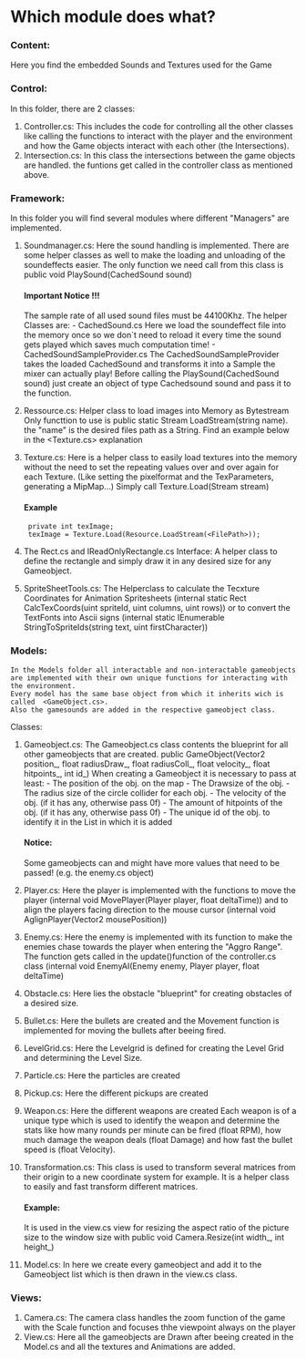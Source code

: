 # Which module does what?

### Content:
Here you find the embedded Sounds and Textures used for the Game

### Control:
In this folder, there are 2 classes:
1. Controller.cs: 
    This includes the code for controlling all the other classes like calling the functions to interact with the player and the environment and how the Game objects interact with each other (the Intersections).
2. Intersection.cs:
    In this class the intersections between the game objects are handled. the funtions get called in the controller class as mentioned above.
### Framework:
In this folder you will find several modules where different "Managers" are implemented.
1. Soundmanager.cs:
    Here the sound handling is implemented. There are some helper classes as well to make the loading and unloading of the soundeffects easier.
    The only function we need call from this class is public void PlaySound(CachedSound sound)
    #### Important Notice !!!
    The sample rate of all used sound files must be 44100Khz.
    The helper Classes are:
        - CachedSound.cs
            Here we load the soundeffect file into the memory once so we don`t need to reload it every time the sound gets played which saves much computation time!
        - CachedSoundSampleProvider.cs
        The CachedSoundSampleProvider takes the loaded CachedSound and transforms it into a Sample the mixer can actually play!
        Before calling the PlaySound(CachedSound sound) just create an object of type Cachedsound sound and pass it to the function.
2. Ressource.cs:
    Helper class to load images into Memory as Bytestream
    Only functtion to use is public static Stream LoadStream(string name). the "name" is the desired files path as a String. Find an example below in the <Texture.cs> explanation

3. Texture.cs:
    Here is a helper class to easily load textures into the memory without the need to set the repeating values over and over again for each Texture. (Like setting the pixelformat and the TexParameters, generating a MipMap...) Simply call Texture.Load(Stream stream)
    #### Example       
        private int texImage;
        texImage = Texture.Load(Resource.LoadStream(<FilePath>));

4. The Rect.cs and IReadOnlyRectangle.cs Interface:
    A helper class to define the rectangle and simply draw it in any desired size for any Gameobject.
5. SpriteSheetTools.cs:
    The Helperclass to calculate the Tecxture Coordinates for Animation Spritesheets 
    (internal static Rect CalcTexCoords(uint spriteId, uint columns, uint rows))
    or to convert the TextFonts into Ascii signs 
    (internal static IEnumerable<uint> StringToSpriteIds(string text, uint firstCharacter))

### Models:
    In the Models folder all interactable and non-interactable gameobjects are implemented with their own unique functions for interacting with the environment.
    Every model has the same base object from which it inherits wich is called  <GameObject.cs>.
    Also the gamesounds are added in the respective gameobject class.
Classes:
1. Gameobject.cs:
    The Gameobject.cs class contents the blueprint for all other gameobjects that are created.
    public GameObject(Vector2 position_, float radiusDraw_, float radiusColl_, float velocity_, float hitpoints_, int id_)
    When creating a Gameobject it is necessary to pass at least:
        - <Vector2 position_>   The position of the obj. on the map 
        - <float radiusDraw_>   The Drawsize of the obj.
        - <float radiusColl_>   The radius size of the circle collider for each obj.
        - <float velocity_>     The velocity of the obj. (if it has any, otherwise pass 0f)
        - <float hitpoints_>    The amount of hitpoints of the obj. (if it has any, otherwise pass 0f)
        - <int id_>             The unique id of the obj. to identify it in the List in which it is added
        
    #### Notice:
    Some gameobjects can and might have more values that need to be passed! (e.g. the enemy.cs object)

2. Player.cs:
    Here the player is implemented with the functions to move the player (internal void MovePlayer(Player player, float deltaTime)) and  to align the players facing direction to the mouse cursor (internal void AglignPlayer(Vector2 mousePosition))
3. Enemy.cs:
    Here the enemy is implemented with its function to make the enemies chase towards the player when entering the "Aggro Range". The function gets called in the update()function of the controller.cs class (internal void EnemyAI(Enemy enemy, Player player, float deltaTime)
4. Obstacle.cs:
    Here lies the obstacle "blueprint" for creating obstacles of a desired size.
5. Bullet.cs:
    Here the bullets are created and the Movement function is implemented for moving the bullets after beeing fired.
6. LevelGrid.cs:
    Here the Levelgrid is defined for creating the Level Grid and determining the Level Size.
7. Particle.cs:
     Here the particles are created
8. Pickup.cs:
    Here the different pickups are created
9. Weapon.cs:
    Here the different weapons are created
    Each weapon is of a unique type which is used to identify the weapon and determine the stats like how many rounds per minute can be fired (float RPM), how much damage the weapon deals (float Damage) and how fast the bullet speed is (float Velocity).
10. Transformation.cs:
    This class is used to transform several matrices from their origin to a new coordinate system for example.
    It is a helper class to easily and fast transform different matrices. 
    #### Example:
    It is used in the view.cs view for resizing the aspect ratio of the picture size to the window size with public void Camera.Resize(int width_, int height_)
11. Model.cs:
    In here we create every gameobject and add it to the Gameobject list which is then drawn in the view.cs class. 

### Views:
1. Camera.cs:
    The camera class handles the zoom function of the game with the Scale function and focuses thhe viewpoint always on the player
2. View.cs:
    Here all the gameobjects are Drawn after beeing created in the Model.cs and all the textures and Animations are added.